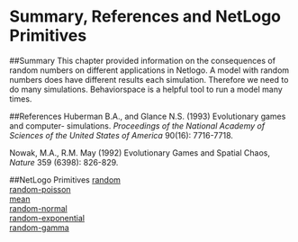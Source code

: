 # Summary, References and NetLogo Primitives
##Summary
This chapter provided information on the consequences of random numbers on different applications in Netlogo. A model with random numbers does have different results each simulation. Therefore we need to do many simulations. Behaviorspace is a helpful tool to run a model many times.

##References
Huberman B.A., and Glance N.S. (1993) Evolutionary games and computer- simulations. *Proceedings of the National Academy of Sciences of the United States of America* 90(16): 7716-7718.

Nowak, M.A., R.M. May (1992) Evolutionary Games and Spatial Chaos, *Nature* 359 (6398): 826-829.

##NetLogo Primitives
[random](http://ccl.northwestern.edu/netlogo/docs/dictionary.html#random)<br>
[random-poisson](http://ccl.northwestern.edu/netlogo/docs/dictionary.html#random-poisson)<br>
[mean](http://ccl.northwestern.edu/netlogo/docs/dictionary.html#mean)<br>
[random-normal](http://ccl.northwestern.edu/netlogo/docs/dictionary.html#random-normal)<br>
[random-exponential](http://ccl.northwestern.edu/netlogo/docs/dictionary.html#random-exponential)<br>
[random-gamma](http://ccl.northwestern.edu/netlogo/docs/dictionary.html#random-gamma)
